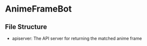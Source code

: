 # AnimeFrameBot

## File Structure
- apiserver: The API server for returning the matched anime frame